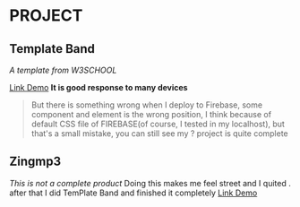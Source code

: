 # PROJECT 

## Template Band
*A template from W3SCHOOL* 

[Link Demo](https://zingmp3-697d9.firebaseapp.com/?fbclid=IwAR2IqQfJlkdbd8EuR6nfYmOGpbFwadSi1XLZVIOm4Lcm2wmDfCE6pg1-uoo)
**It is good response to many devices**

> But there is something wrong when I deploy to Firebase, some component and element is the wrong position,
> I think because of default CSS file of FIREBASE(of course, I tested in my localhost),
> but that's a small mistake, you can still see my ? project is quite complete

## Zingmp3 
*This is not a complete product*
Doing this makes me feel street and I quited  . after that I did TemPlate Band and finished it completely
[Link Demo](https://template1-89aab.firebaseapp.com)
